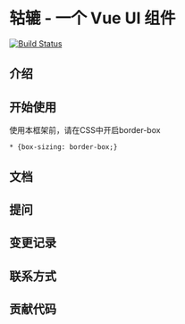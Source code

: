 # 轱辘 - 一个 Vue UI 组件

[![Build Status](https://www.travis-ci.org/codingories/gulu-demo.svg?branch=master)](https://www.travis-ci.org/codingories/gulu-demo)

## 介绍

## 开始使用

使用本框架前，请在CSS中开启border-box

```
* {box-sizing: border-box;}
```

## 文档

## 提问

## 变更记录

## 联系方式

## 贡献代码


